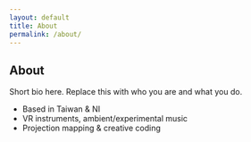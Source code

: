 ```yaml
---
layout: default
title: About
permalink: /about/
---
```


## About

Short bio here. Replace this with who you are and what you do.

- Based in Taiwan & NI
- VR instruments, ambient/experimental music
- Projection mapping & creative coding
